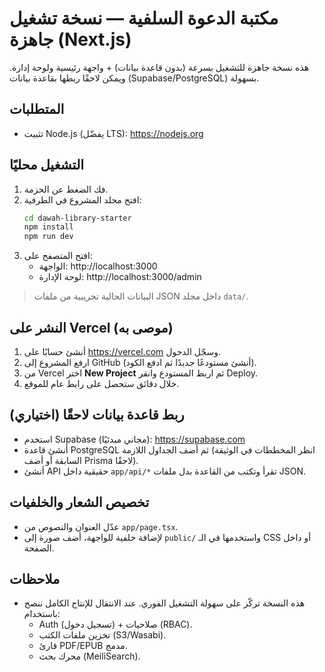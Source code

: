 # مكتبة الدعوة السلفية — نسخة تشغيل جاهزة (Next.js)

هذه نسخة جاهزة للتشغيل بسرعة (بدون قاعدة بيانات) + واجهة رئيسية ولوحة إدارة. ويمكن لاحقًا ربطها بقاعدة بيانات (Supabase/PostgreSQL) بسهولة.

## المتطلبات
- تثبيت Node.js (يفضّل LTS): https://nodejs.org

## التشغيل محليًا
1. فك الضغط عن الحزمة.
2. افتح مجلد المشروع في الطرفية:
   ```bash
   cd dawah-library-starter
   npm install
   npm run dev
   ```
3. افتح المتصفح على:
   - الواجهة: http://localhost:3000
   - لوحة الإدارة: http://localhost:3000/admin

> البيانات الحالية تجريبية من ملفات JSON داخل مجلد `data/`.

## النشر على Vercel (موصى به)
1. أنشئ حسابًا على https://vercel.com وسجّل الدخول.
2. ارفع المشروع إلى GitHub (أنشئ مستودعًا جديدًا ثم ادفع الكود).
3. من Vercel اختر **New Project** ثم اربط المستودع وانقر Deploy.
4. خلال دقائق ستحصل على رابط عام للموقع.

## ربط قاعدة بيانات لاحقًا (اختياري)
- استخدم Supabase (مجاني مبدئيًا): https://supabase.com
- أنشئ قاعدة PostgreSQL ثم أضف الجداول اللازمة (انظر المخططات في الوثيقة السابقة أو أضف Prisma لاحقًا).
- أنشئ API حقيقية داخل `app/api/*` تقرأ وتكتب من القاعدة بدل ملفات JSON.

## تخصيص الشعار والخلفيات
- عدّل العنوان والنصوص من `app/page.tsx`.
- لإضافة خلفية للواجهة، أضف صورة إلى `public/` واستخدمها في الـ CSS أو داخل الصفحة.

## ملاحظات
- هذه النسخة تركّز على سهولة التشغيل الفوري. عند الانتقال للإنتاج الكامل ننصح باستخدام:
  - Auth (تسجيل دخول) + صلاحيات (RBAC).
  - تخزين ملفات الكتب (S3/Wasabi).
  - قارئ PDF/EPUB مدمج.
  - محرك بحث (MeiliSearch).
